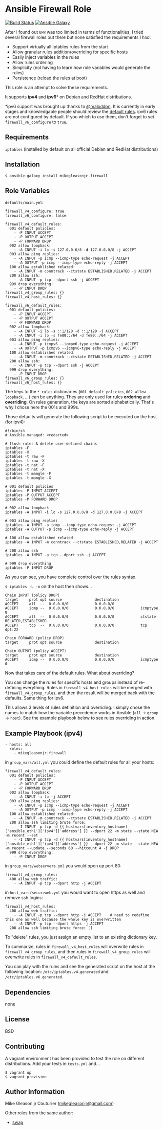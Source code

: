 Ansible Firewall Role
=========

[![Build Status](https://travis-ci.org/mikegleasonjr/ansible-role-firewall.svg?branch=master)](https://travis-ci.org/mikegleasonjr/ansible-role-firewall)
[![Ansible Galaxy](https://img.shields.io/badge/galaxy-mikegleasonjr.firewall-5bbdbf.svg?style=flat)](https://galaxy.ansible.com/detail#/role/5878)

After I found out `UFW` was too limited in terms of functionalities, I tried several firewall roles out there but none satisfied the requirements I had:

- Support virtually all iptables rules from the start
- Allow granular rules addition/overriding for specific hosts
- Easily inject variables in the rules
- Allow rules ordering
- Simplicity (not having to learn how role variables would generate the rules)
- Persistence (reload the rules at boot)

This role is an attempt to solve these requirements.

It supports **ipv4** and **ipv6*** on Debian and RedHat distributions.

*ipv6 support was brought up thanks to [@maloddon](https://github.com/maloddon). It is currently in early stages and knowledgable people should review the [default rules](https://github.com/mikegleasonjr/ansible-role-firewall/blob/master/defaults/main.yml). ipv6 rules are not configured by default. If you which to use them, don't forget to set `firewall_v6_configure` to `true`.

Requirements
------------

`iptables` (installed by default on all official Debian and RedHat distributions)

Installation
------------

`$ ansible-galaxy install mikegleasonjr.firewall`

Role Variables
--------------

`defaults/main.yml`:

```
firewall_v4_configure: true
firewall_v6_configure: false

firewall_v4_default_rules:
  001 default policies:
    - -P INPUT ACCEPT
    - -P OUTPUT ACCEPT
    - -P FORWARD DROP
  002 allow loopback:
    - -A INPUT -i lo -s 127.0.0.0/8 -d 127.0.0.0/8 -j ACCEPT
  003 allow ping replies:
    - -A INPUT -p icmp --icmp-type echo-request -j ACCEPT
    - -A OUTPUT -p icmp --icmp-type echo-reply -j ACCEPT
  100 allow established related:
    - -A INPUT -m conntrack --ctstate ESTABLISHED,RELATED -j ACCEPT
  200 allow ssh:
    - -A INPUT -p tcp --dport ssh -j ACCEPT
  999 drop everything:
    - -P INPUT DROP
firewall_v4_group_rules: {}
firewall_v4_host_rules: {}

firewall_v6_default_rules:
  001 default policies:
    - -P INPUT ACCEPT
    - -P OUTPUT ACCEPT
    - -P FORWARD DROP
  002 allow loopback:
    - -A INPUT -i lo -s ::1/128 -d ::1/128 -j ACCEPT
    - -A INPUT -i lo -s fe80::/64 -d fe80::/64 -j ACCEPT
  003 allow ping replies:
    - -A INPUT -p icmpv6 --icmpv6-type echo-request -j ACCEPT
    - -A OUTPUT -p icmpv6 --icmpv6-type echo-reply -j ACCEPT
  100 allow established related:
    - -A INPUT -m conntrack --ctstate ESTABLISHED,RELATED -j ACCEPT
  200 allow ssh:
    - -A INPUT -p tcp --dport ssh -j ACCEPT
  999 drop everything:
    - -P INPUT DROP
firewall_v6_group_rules: {}
firewall_v6_host_rules: {}

```

The keys to the `*_rules` dictionaries (`001 default policies`, `002 allow loopback`, ...) can be anything. They are only used for rules **ordering** and **overriding**. On rules generation, the keys are sorted alphabetically. That's why I chose here the 001s and 999s.

Those defaults will generate the following script to be executed on the host (for ipv4):

```
#!/bin/sh
# Ansible managed: <redacted>

# flush rules & delete user-defined chains
iptables -F
iptables -X
iptables -t raw -F
iptables -t raw -X
iptables -t nat -F
iptables -t nat -X
iptables -t mangle -F
iptables -t mangle -X

# 001 default policies
iptables -P INPUT ACCEPT
iptables -P OUTPUT ACCEPT
iptables -P FORWARD DROP

# 002 allow loopback
iptables -A INPUT -i lo -s 127.0.0.0/8 -d 127.0.0.0/8 -j ACCEPT

# 003 allow ping replies
iptables -A INPUT -p icmp --icmp-type echo-request -j ACCEPT
iptables -A OUTPUT -p icmp --icmp-type echo-reply -j ACCEPT

# 100 allow established related
iptables -A INPUT -m conntrack --ctstate ESTABLISHED,RELATED -j ACCEPT

# 200 allow ssh
iptables -A INPUT -p tcp --dport ssh -j ACCEPT

# 999 drop everything
iptables -P INPUT DROP
```

As you can see, you have complete control over the rules syntax.

`$ iptables -L -n` on the host then shows...

```
Chain INPUT (policy DROP)
target     prot opt source               destination
ACCEPT     all  --  0.0.0.0/0            0.0.0.0/0
ACCEPT     icmp --  0.0.0.0/0            0.0.0.0/0            icmptype 8
ACCEPT     all  --  0.0.0.0/0            0.0.0.0/0            ctstate RELATED,ESTABLISHED
ACCEPT     tcp  --  0.0.0.0/0            0.0.0.0/0            tcp dpt:22

Chain FORWARD (policy DROP)
target     prot opt source               destination

Chain OUTPUT (policy ACCEPT)
target     prot opt source               destination
ACCEPT     icmp --  0.0.0.0/0            0.0.0.0/0            icmptype 0
```

Now that takes care of the default rules. What about overriding?

You can change the rules for specific hosts and groups instead of re-defining everything. Rules in `firewall_v4_host_rules` will be merged with `firewall_v4_group_rules`, and then the result will be merged back with the defaults. Same thing for ipv6.

This allows 3 levels of rules definition and overriding. I simply chose the names to match how the variable precedence works in Ansible (`all` -> `group` -> `host`). See the example playbook below to see rules overriding in action.

Example Playbook (ipv4)
----------------

```
- hosts: all
  roles:
    - mikegleasonjr.firewall
```

in `group_vars/all.yml` you could define the default rules for all your hosts:

```
firewall_v4_default_rules:
  001 default policies:
    - -P INPUT ACCEPT
    - -P OUTPUT ACCEPT
    - -P FORWARD DROP
  002 allow loopback:
    - -A INPUT -i lo -j ACCEPT
  003 allow ping replies:
    - -A INPUT -p icmp --icmp-type echo-request -j ACCEPT
    - -A OUTPUT -p icmp --icmp-type echo-reply -j ACCEPT
  100 allow established related:
    - -A INPUT -m conntrack --ctstate ESTABLISHED,RELATED -j ACCEPT
  200 allow ssh limiting brute force:
    - -I INPUT -p tcp -d {{ hostvars[inventory_hostname]['ansible_eth1']['ipv4']['address'] }} --dport 22 -m state --state NEW -m recent --set
    - -I INPUT -p tcp -d {{ hostvars[inventory_hostname]['ansible_eth1']['ipv4']['address'] }} --dport 22 -m state --state NEW -m recent --update --seconds 60 --hitcount 4 -j DROP
  999 drop everything:
    - -P INPUT DROP
```

in `group_vars/webservers.yml` you would open up port 80:

```
firewall_v4_group_rules:
  400 allow web traffic:
    - -A INPUT -p tcp --dport http -j ACCEPT
```

in `host_vars/secureweb.yml` you would want to open https as well and remove ssh logins:

```
firewall_v4_host_rules:
  400 allow web traffic:
    - -A INPUT -p tcp --dport http -j ACCEPT    # need to redefine this one as well because the whole key is overwritten
    - -A INPUT -p tcp --dport https -j ACCEPT
  200 allow ssh limiting brute force: []
```

To "delete" rules, you just assign an empty list to an existing dictionary key.

To summarize, rules in `firewall_v4_host_rules` will overwrite rules in `firewall_v4_group_rules`, and then rules in `firewall_v4_group_rules` will overwrite rules in `firewall_v4_default_rules`.

You can play with the rules and see the generated script on the host at the following location: `/etc/iptables.v4.generated` and `/etc/iptables.v6.generated`.

Dependencies
------------

none

License
-------

BSD

Contributing
-------

A vagrant environment has been provided to test the role on different distributions. Add your tests in `tests.yml` and...

```
$ vagrant up
$ vagrant provision
```

Author Information
------------------

Mike Gleason jr Couturier (mikegleasonjr@gmail.com)

Other roles from the same author:

- [swap](https://github.com/mikegleasonjr/ansible-role-swap)
